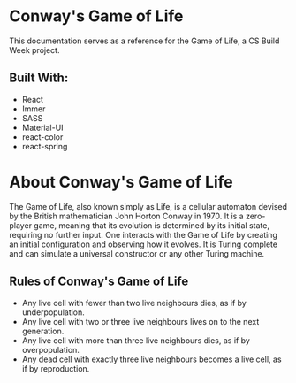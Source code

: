 # Conway's Game of Life

This documentation serves as a reference for the Game of Life, a CS Build Week project.

## __Built With__:

- React
- Immer
- SASS
- Material-UI
- react-color
- react-spring

# About Conway's Game of Life

The Game of Life, also known simply as Life, is a cellular automaton devised by the British mathematician John Horton Conway in 1970. It is a zero-player game, meaning that its evolution is determined by its initial state, requiring no further input. One interacts with the Game of Life by creating an initial configuration and observing how it evolves. It is Turing complete and can simulate a universal constructor or any other Turing machine.

## Rules of Conway's Game of Life

- Any live cell with fewer than two live neighbours dies, as if by underpopulation.
- Any live cell with two or three live neighbours lives on to the next generation.
- Any live cell with more than three live neighbours dies, as if by overpopulation.
- Any dead cell with exactly three live neighbours becomes a live cell, as if by reproduction.
